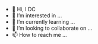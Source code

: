 - 👋 Hi, I DC
- 👀 I’m interested in ...
- 🌱 I’m currently learning ...
- 💞️ I’m looking to collaborate on ...
- 📫 How to reach me ...
<!---
DC a ✨ special ✨ repository because its `README.md` (this file) appears on your GitHub profile.
You can click the Preview link to take a look at your changes.
--->
